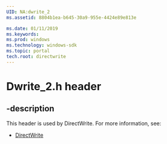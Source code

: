 ```yaml
---
UID: NA:dwrite_2
ms.assetid: 8804b1ea-b645-30a9-955e-4424e89e813e

ms.date: 01/11/2019
ms.keywords: 
ms.prod: windows
ms.technology: windows-sdk
ms.topic: portal
tech.root: directwrite
---
```


# Dwrite_2.h header


## -description


This header is used by DirectWrite. For more information, see:

- [DirectWrite](../_directwrite/index.md)

